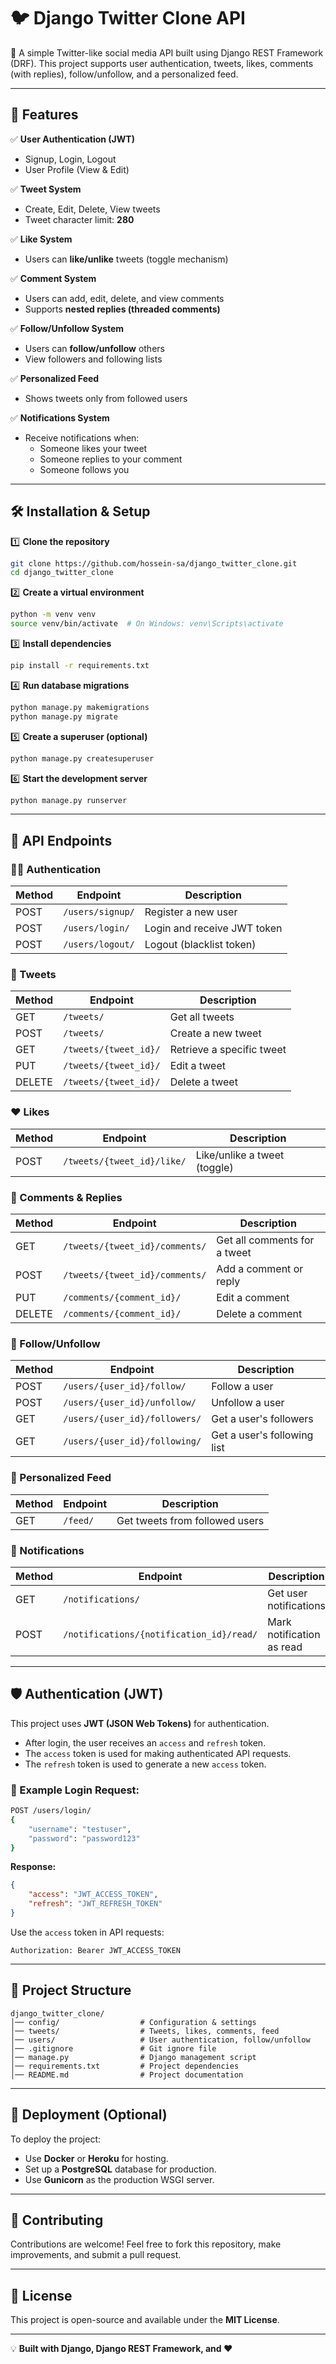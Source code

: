 # 🐦 Django Twitter Clone API

🚀 A simple Twitter-like social media API built using Django REST Framework (DRF). This project supports user authentication, tweets, likes, comments (with replies), follow/unfollow, and a personalized feed.

---

## 📌 Features

✅ **User Authentication (JWT)**  
- Signup, Login, Logout  
- User Profile (View & Edit)  

✅ **Tweet System**  
- Create, Edit, Delete, View tweets  
- Tweet character limit: **280**  

✅ **Like System**  
- Users can **like/unlike** tweets (toggle mechanism)  

✅ **Comment System**  
- Users can add, edit, delete, and view comments  
- Supports **nested replies (threaded comments)**  

✅ **Follow/Unfollow System**  
- Users can **follow/unfollow** others  
- View followers and following lists  

✅ **Personalized Feed**  
- Shows tweets only from followed users  

✅ **Notifications System**  
- Receive notifications when:  
  - Someone likes your tweet  
  - Someone replies to your comment  
  - Someone follows you  

---

## 🛠️ Installation & Setup

1️⃣ **Clone the repository**  
```bash
git clone https://github.com/hossein-sa/django_twitter_clone.git
cd django_twitter_clone
```

2️⃣ **Create a virtual environment**  
```bash
python -m venv venv
source venv/bin/activate  # On Windows: venv\Scripts\activate
```

3️⃣ **Install dependencies**  
```bash
pip install -r requirements.txt
```

4️⃣ **Run database migrations**  
```bash
python manage.py makemigrations
python manage.py migrate
```

5️⃣ **Create a superuser (optional)**  
```bash
python manage.py createsuperuser
```

6️⃣ **Start the development server**  
```bash
python manage.py runserver
```

---

## 🔗 API Endpoints

### 🧑‍💻 Authentication
| Method | Endpoint | Description |
|--------|---------|-------------|
| POST | `/users/signup/` | Register a new user |
| POST | `/users/login/` | Login and receive JWT token |
| POST | `/users/logout/` | Logout (blacklist token) |

### 📝 Tweets
| Method | Endpoint | Description |
|--------|---------|-------------|
| GET | `/tweets/` | Get all tweets |
| POST | `/tweets/` | Create a new tweet |
| GET | `/tweets/{tweet_id}/` | Retrieve a specific tweet |
| PUT | `/tweets/{tweet_id}/` | Edit a tweet |
| DELETE | `/tweets/{tweet_id}/` | Delete a tweet |

### ❤️ Likes
| Method | Endpoint | Description |
|--------|---------|-------------|
| POST | `/tweets/{tweet_id}/like/` | Like/unlike a tweet (toggle) |

### 💬 Comments & Replies
| Method | Endpoint | Description |
|--------|---------|-------------|
| GET | `/tweets/{tweet_id}/comments/` | Get all comments for a tweet |
| POST | `/tweets/{tweet_id}/comments/` | Add a comment or reply |
| PUT | `/comments/{comment_id}/` | Edit a comment |
| DELETE | `/comments/{comment_id}/` | Delete a comment |

### 👥 Follow/Unfollow
| Method | Endpoint | Description |
|--------|---------|-------------|
| POST | `/users/{user_id}/follow/` | Follow a user |
| POST | `/users/{user_id}/unfollow/` | Unfollow a user |
| GET | `/users/{user_id}/followers/` | Get a user's followers |
| GET | `/users/{user_id}/following/` | Get a user's following list |

### 📰 Personalized Feed
| Method | Endpoint | Description |
|--------|---------|-------------|
| GET | `/feed/` | Get tweets from followed users |

### 🔔 Notifications
| Method | Endpoint | Description |
|--------|---------|-------------|
| GET | `/notifications/` | Get user notifications |
| POST | `/notifications/{notification_id}/read/` | Mark notification as read |

---

## 🛡️ Authentication (JWT)
This project uses **JWT (JSON Web Tokens)** for authentication.

- After login, the user receives an `access` and `refresh` token.
- The `access` token is used for making authenticated API requests.
- The `refresh` token is used to generate a new `access` token.

### 📌 Example Login Request:
```bash
POST /users/login/
{
    "username": "testuser",
    "password": "password123"
}
```
**Response:**
```json
{
    "access": "JWT_ACCESS_TOKEN",
    "refresh": "JWT_REFRESH_TOKEN"
}
```
Use the `access` token in API requests:
```http
Authorization: Bearer JWT_ACCESS_TOKEN
```

---

## 📂 Project Structure

```
django_twitter_clone/
│── config/                  # Configuration & settings
│── tweets/                  # Tweets, likes, comments, feed
│── users/                   # User authentication, follow/unfollow
│── .gitignore               # Git ignore file
│── manage.py                # Django management script
│── requirements.txt         # Project dependencies
│── README.md                # Project documentation
```

---

## 🚀 Deployment (Optional)
To deploy the project:

- Use **Docker** or **Heroku** for hosting.
- Set up a **PostgreSQL** database for production.
- Use **Gunicorn** as the production WSGI server.

---

## 🤝 Contributing
Contributions are welcome! Feel free to fork this repository, make improvements, and submit a pull request.

---

## 📄 License
This project is open-source and available under the **MIT License**.

---

💡 **Built with Django, Django REST Framework, and ❤️**  
